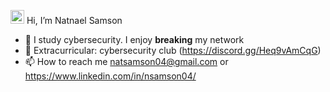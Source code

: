 <img src="https://media.giphy.com/media/hvRJCLFzcasrR4ia7z/giphy.gif" width="22"> Hi, I’m Natnael Samson
- 👀 I study cybersecurity. I enjoy **breaking** my network
- 🌱 Extracurricular: cybersecurity club (https://discord.gg/Heq9vAmCqG)
- 📫 How to reach me natsamson04@gmail.com or https://www.linkedin.com/in/nsamson04/

<!---
natsamson04/natsamson04 is a ✨ special ✨ repository because its `README.md` (this file) appears on your GitHub profile.
You can click the Preview link to take a look at your changes.
--->
